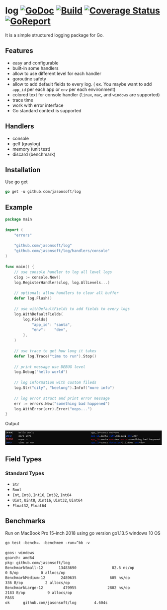 # log [![GoDoc][doc-img]][doc] [![Build][ci-img]][ci] [![Coverage Status][cov-img]][cov] [![GoReport][report-img]][report]

It is a simple structured logging package for Go. 
## Features

* easy and configurable
* built-in some handlers
* allow to use different level for each handler
* goroutine safety
* allow to add default fields to every log.  ( ex.  You maybe want to add `app_id` per each app or `env` per each environment)
* colored text for console handler (`linux`, `mac`, and `windows` are supported)
* trace time
* work with error interface 
* Go standard context is supported

## Handlers
* console
* gelf (graylog)
* memory (unit test)
* discard (benchmark)

## Installation
Use go get 

```go
go get -u github.com/jasonsoft/log
```

## Example

```go
package main

import (
	"errors"

	"github.com/jasonsoft/log"
	"github.com/jasonsoft/log/handlers/console"
)

func main() {
	// use console handler to log all level logs
	clog := console.New()
	log.RegisterHandler(clog, log.AllLevels...)

	// optional: allow handlers to clear all buffer
	defer log.Flush()

	// use withDefaultFields to add fields to every logs
	log.WithDefaultFields(
		log.Fields{
			"app_id": "santa",
			"env":    "dev",
		},
	)

	// use trace to get how long it takes
	defer log.Trace("time to run").Stop()

	// print message use DEBUG level
	log.Debug("hello world")

	// log information with custom fileds
	log.Str("city", "keelung").Infof("more info")

	// log error struct and print error message
	err := errors.New("something bad happened")
	log.WithError(err).Error("oops...")
}
```
Output

![](colored.png)

## Field Types

### Standard Types

* `Str`
* `Bool`
* `Int`, `Int8`, `Int16`, `Int32`, `Int64`
* `Uint`, `Uint8`, `Uint16`, `Uint32`, `Uint64`
* `Float32`, `Float64`


## Benchmarks

Run on MacBook Pro 15-inch 2018 using go version go1.13.5 windows 10 OS

```shell
go test -bench=. -benchmem -run=^bb -v

goos: windows
goarch: amd64
pkg: github.com/jasonsoft/log
BenchmarkSmall-12       13483690                82.6 ns/op             0 B/op          0 allocs/op
BenchmarkMedium-12       2489635               605 ns/op             336 B/op          2 allocs/op
BenchmarkLarge-12         479955              2802 ns/op            2183 B/op          9 allocs/op
PASS
ok      github.com/jasonsoft/log        4.604s
```


[doc-img]: https://godoc.org/github.com/jasonsoft/log?status.svg
[doc]: https://pkg.go.dev/github.com/jasonsoft/log?tab=doc
[ci-img]: https://github.com/jasonsoft/log/workflows/build/badge.svg
[ci]: https://github.com/jasonsoft/log/actions
[cov-img]: https://codecov.io/gh/jasonsoft/log/branch/master/graph/badge.svg
[cov]: https://codecov.io/gh/jasonsoft/log
[report-img]: https://goreportcard.com/badge/github.com/jasonsoft/log
[report]: https://goreportcard.com/report/github.com/jasonsoft/log